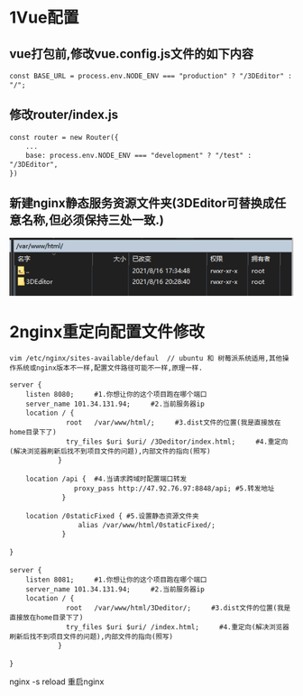 # 1Vue配置

## vue打包前,修改vue.config.js文件的如下内容

```
const BASE_URL = process.env.NODE_ENV === "production" ? "/3DEditor" : "/";
```

## 修改router/index.js

```
const router = new Router({
	...
    base: process.env.NODE_ENV === "development" ? "/test" : "/3DEditor",
})
```

## 新建nginx静态服务资源文件夹(3DEditor可替换成任意名称,但必须保持三处一致.)

![](vue%E6%89%93%E5%8C%85%E5%8F%91%E5%B8%83%E5%88%B0Nginx.assets/image-20210817140819513.png)

# 2nginx重定向配置文件修改

```
vim /etc/nginx/sites-available/defaul  // ubuntu 和 树莓派系统适用,其他操作系统或nginx版本不一样,配置文件路径可能不一样,原理一样. 
```

```
server {
	listen 8080;     #1.你想让你的这个项目跑在哪个端口
	server_name 101.34.131.94;     #2.当前服务器ip
	location / {
		      root   /var/www/html/;     #3.dist文件的位置(我是直接放在home目录下了) 
		      try_files $uri $uri/ /3Deditor/index.html;     #4.重定向(解决浏览器刷新后找不到项目文件的问题),内部文件的指向(照写)
			}
			
    location /api {  #4.当请求跨域时配置端口转发
            	proxy_pass http://47.92.76.97:8848/api; #5.转发地址
             } 
             
    location /0staticFixed { #5.设置静态资源文件夹
            	 alias /var/www/html/0staticFixed/;
             }

}

server {
	listen 8081;     #1.你想让你的这个项目跑在哪个端口
	server_name 101.34.131.94;     #2.当前服务器ip
	location / {
		      root   /var/www/html/3Deditor/;     #3.dist文件的位置(我是直接放在home目录下了) 
		      try_files $uri $uri/ /index.html;     #4.重定向(解决浏览器刷新后找不到项目文件的问题),内部文件的指向(照写)
			}

}
```

nginx -s reload 重启nginx
